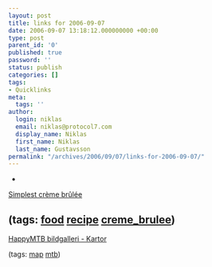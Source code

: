 ```yaml
---
layout: post
title: links for 2006-09-07
date: 2006-09-07 13:18:12.000000000 +00:00
type: post
parent_id: '0'
published: true
password: ''
status: publish
categories: []
tags:
- Quicklinks
meta:
  tags: ''
author:
  login: niklas
  email: niklas@protocol7.com
  display_name: Niklas
  first_name: Niklas
  last_name: Gustavsson
permalink: "/archives/2006/09/07/links-for-2006-09-07/"
---
```

- 
[Simplest crème brûlée](http://www.chubbyhubby.net/2006/09/simplest-crme-brle.html)

(tags: [food](http://del.icio.us/protocol7/food) [recipe](http://del.icio.us/protocol7/recipe) [creme\_brulee](http://del.icio.us/protocol7/creme_brulee))
- 
[HappyMTB bildgalleri - Kartor](http://happypics.zapto.org/thumbnails.php?album=99)

(tags: [map](http://del.icio.us/protocol7/map) [mtb](http://del.icio.us/protocol7/mtb))
